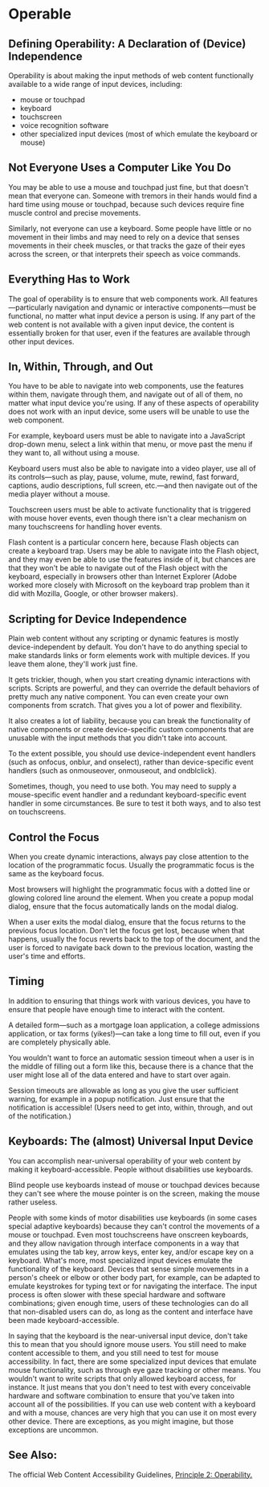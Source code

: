 # Operable

## Defining Operability: A Declaration of (Device) Independence

Operability is about making the input methods of web content functionally available to a wide range of input devices, including:

- mouse or touchpad
- keyboard
- touchscreen
- voice recognition software
- other specialized input devices (most of which emulate the keyboard or mouse)

## Not Everyone Uses a Computer Like You Do

You may be able to use a mouse and touchpad just fine, but that doesn't mean that everyone can. Someone with tremors in their hands would find a hard time using mouse or touchpad, because such devices require fine muscle control and precise movements.

Similarly, not everyone can use a keyboard. Some people have little or no movement in their limbs and may need to rely on a device that senses movements in their cheek muscles, or that tracks the gaze of their eyes across the screen, or that interprets their speech as voice commands.

## Everything Has to Work

The goal of operability is to ensure that web components work. All features—particularly navigation and dynamic or interactive components—must be functional, no matter what input device a person is using. If any part of the web content is not available with a given input device, the content is essentially broken for that user, even if the features are available through other input devices.

## In, Within, Through, and Out

You have to be able to navigate into web components, use the features within them, navigate through them, and navigate out of all of them, no matter what input device you're using. If any of these aspects of operability does not work with an input device, some users will be unable to use the web component.

For example, keyboard users must be able to navigate into a JavaScript drop-down menu, select a link within that menu, or move past the menu if they want to, all without using a mouse.

Keyboard users must also be able to navigate into a video player, use all of its controls—such as play, pause, volume, mute, rewind, fast forward, captions, audio descriptions, full screen, etc.—and then navigate out of the media player without a mouse.

Touchscreen users must be able to activate functionality that is triggered with mouse hover events, even though there isn't a clear mechanism on many touchscreens for handling hover events.

Flash content is a particular concern here, because Flash objects can create a keyboard trap. Users may be able to navigate into the Flash object, and they may even be able to use the features inside of it, but chances are that they won't be able to navigate out of the Flash object with the keyboard, especially in browsers other than Internet Explorer (Adobe worked more closely with Microsoft on the keyboard trap problem than it did with Mozilla, Google, or other browser makers).

## Scripting for Device Independence

Plain web content without any scripting or dynamic features is mostly device-independent by default. You don't have to do anything special to make standards links or form elements work with multiple devices. If you leave them alone, they'll work just fine.

It gets trickier, though, when you start creating dynamic interactions with scripts. Scripts are powerful, and they can override the default behaviors of pretty much any native component. You can even create your own components from scratch. That gives you a lot of power and flexibility.

It also creates a lot of liability, because you can break the functionality of native components or create device-specific custom components that are unusable with the input methods that you didn't take into account.

To the extent possible, you should use device-independent event handlers (such as onfocus, onblur, and onselect), rather than device-specific event handlers (such as onmouseover, onmouseout, and ondblclick).

Sometimes, though, you need to use both. You may need to supply a mouse-specific event handler and a redundant keyboard-specific event handler in some circumstances. Be sure to test it both ways, and to also test on touchscreens.

## Control the Focus

When you create dynamic interactions, always pay close attention to the location of the programmatic focus. Usually the programmatic focus is the same as the keyboard focus.

Most browsers will highlight the programmatic focus with a dotted line or glowing colored line around the element. When you create a popup modal dialog, ensure that the focus automatically lands on the modal dialog.

When a user exits the modal dialog, ensure that the focus returns to the previous focus location. Don't let the focus get lost, because when that happens, usually the focus reverts back to the top of the document, and the user is forced to navigate back down to the previous location, wasting the user's time and efforts.

## Timing

In addition to ensuring that things work with various devices, you have to ensure that people have enough time to interact with the content.

A detailed form—such as a mortgage loan application, a college admissions application, or tax forms (yikes!)—can take a long time to fill out, even if you are completely physically able.

You wouldn't want to force an automatic session timeout when a user is in the middle of filling out a form like this, because there is a chance that the user might lose all of the data entered and have to start over again.

Session timeouts are allowable as long as you give the user sufficient warning, for example in a popup notification. Just ensure that the notification is accessible! (Users need to get into, within, through, and out of the notification.)

## Keyboards: The (almost) Universal Input Device

You can accomplish near-universal operability of your web content by making it keyboard-accessible. People without disabilities use keyboards.

Blind people use keyboards instead of mouse or touchpad devices because they can't see where the mouse pointer is on the screen, making the mouse rather useless.

People with some kinds of motor disabilities use keyboards (in some cases special adaptive keyboards) because they can't control the movements of a mouse or touchpad. Even most touchscreens have onscreen keyboards, and they allow navigation through interface components in a way that emulates using the tab key, arrow keys, enter key, and/or escape key on a keyboard. What's more, most specialized input devices emulate the functionality of the keyboard. Devices that sense simple movements in a person's cheek or elbow or other body part, for example, can be adapted to emulate keystrokes for typing text or for navigating the interface. The input process is often slower with these special hardware and software combinations; given enough time, users of these technologies can do all that non-disabled users can do, as long as the content and interface have been made keyboard-accessible.

In saying that the keyboard is the near-universal input device, don't take this to mean that you should ignore mouse users. You still need to make content accessible to them, and you still need to test for mouse accessibility. In fact, there are some specialized input devices that emulate mouse functionality, such as through eye gaze tracking or other means. You wouldn't want to write scripts that only allowed keyboard access, for instance. It just means that you don't need to test with every conceivable hardware and software combination to ensure that you've taken into account all of the possibilities. If you can use web content with a keyboard and with a mouse, chances are very high that you can use it on most every other device. There are exceptions, as you might imagine, but those exceptions are uncommon.

## See Also:
The official Web Content Accessibility Guidelines, [Principle 2: Operability.](http://www.w3.org/TR/WCAG20/#operable)